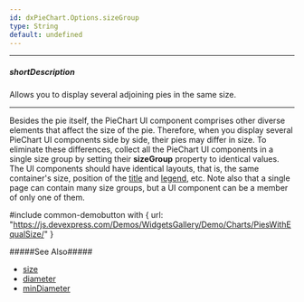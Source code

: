 ```yaml
---
id: dxPieChart.Options.sizeGroup
type: String
default: undefined
---
```

---
##### shortDescription
Allows you to display several adjoining pies in the same size.

---
Besides the pie itself, the PieChart UI component comprises other diverse elements that affect the size of the pie. Therefore, when you display several PieChart UI components side by side, their pies may differ in size. To eliminate these differences, collect all the PieChart UI components in a single size group by setting their **sizeGroup** property to identical values. The UI components should have identical layouts, that is, the same container's size, position of the [title](/concepts/05%20UI%20Components/PieChart/58%20Title%20and%20Subtitle.md '/Documentation/Guide/UI_Components/PieChart/Title_and_Subtitle/') and [legend](/concepts/05%20UI%20Components/PieChart/35%20Legend/00%20Overview.md '/Documentation/Guide/UI_Components/PieChart/Legend/Overview/'), etc. Note also that a single page can contain many size groups, but a UI component can be a member of only one of them.

#include common-demobutton with {
    url: "https://js.devexpress.com/Demos/WidgetsGallery/Demo/Charts/PiesWithEqualSize/"
}

#####See Also#####
- [size](/api-reference/10%20UI%20Components/dxPieChart/1%20Configuration/size '/Documentation/ApiReference/UI_Components/dxPieChart/Configuration/size/')
- [diameter](/api-reference/10%20UI%20Components/dxPieChart/1%20Configuration/diameter.md '/Documentation/ApiReference/UI_Components/dxPieChart/Configuration/#diameter')
- [minDiameter](/api-reference/10%20UI%20Components/dxPieChart/1%20Configuration/minDiameter.md '/Documentation/ApiReference/UI_Components/dxPieChart/Configuration/#minDiameter')
